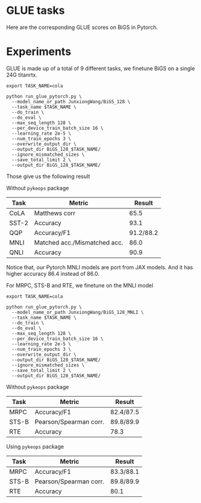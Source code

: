 # GLUE tasks

Here are the corresponding GLUE scores on BiGS in Pytorch.

# Experiments 

GLUE is made up of a total of 9 different tasks, we finetune BiGS on a single 24G titanrtx.

```
export TASK_NAME=cola

python run_glue_pytorch.py \
  --model_name_or_path JunxiongWang/BiGS_128 \
  --task_name $TASK_NAME \
  --do_train \
  --do_eval \
  --max_seq_length 128 \
  --per_device_train_batch_size 16 \
  --learning_rate 2e-5 \
  --num_train_epochs 3 \
  --overwrite_output_dir \
  --output_dir BiGS_128_$TASK_NAME/
  --ignore_mismatched_sizes \
  --save_total_limit 2 \
  --output_dir BiGS_128_$TASK_NAME/
```

Those give us the following result

Without `pykeops` package

| Task  | Metric                       | Result      |
|-------|------------------------------|-------------|
| CoLA  | Matthews corr                |65.5|
| SST-2 | Accuracy                     |93.1|
| QQP   | Accuracy/F1                  |91.2/88.2|
| MNLI  | Matched acc./Mismatched acc. |86.0|
| QNLI  | Accuracy                     |90.9|

Notice that, our Pytorch MNLI models are port from JAX models. And it has higher accuracy 86.4 instead of 86.0.

For MRPC, STS-B and RTE, we finetune on the MNLI model

```
export TASK_NAME=cola

python run_glue_pytorch.py \
  --model_name_or_path JunxiongWang/BiGS_128_MNLI \
  --task_name $TASK_NAME \
  --do_train \
  --do_eval \
  --max_seq_length 128 \
  --per_device_train_batch_size 16 \
  --learning_rate 2e-5 \
  --num_train_epochs 3 \
  --overwrite_output_dir \
  --output_dir BiGS_128_$TASK_NAME/
  --ignore_mismatched_sizes \
  --save_total_limit 2 \
  --output_dir BiGS_128_$TASK_NAME/
```

Without `pykeops` package

| Task  | Metric                       | Result      |
|-------|------------------------------|-------------|
| MRPC  | Accuracy/F1                  |82.4/87.5|
| STS-B | Pearson/Spearman corr.       |89.8/89.9|
| RTE   | Accuracy                     |78.3|

Using `pykeops` package

| Task  | Metric                       | Result      |
|-------|------------------------------|-------------|
| MRPC  | Accuracy/F1                  |83.3/88.1|
| STS-B | Pearson/Spearman corr.       |89.8/89.9|
| RTE   | Accuracy                     |80.1|



